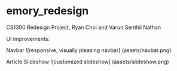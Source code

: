 # emory_redesign
CS1300 Redesign Project, Ryan Choi and Varun Senthil Nathan

UI improvements:

Navbar
![responsive, visually pleasing navbar]
(assets/navbar.png)

Article Slideshow
![customized slideshow]
(assets/slideshow.png)

